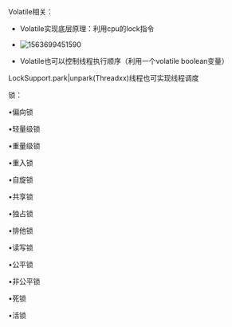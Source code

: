 Volatile相关：

- Volatile实现底层原理：利用cpu的lock指令
- ![1563699451590](C:\Users\79343\AppData\Roaming\Typora\typora-user-images\1563699451590.png)

- Volatile也可以控制线程执行顺序（利用一个volatile boolean变量）

LockSupport.park|unpark(Threadxx)线程也可实现线程调度

锁：

•偏向锁

•轻量级锁

•重量级锁

•重入锁

•自旋锁

•共享锁

•独占锁

•排他锁

•读写锁

•公平锁

•非公平锁

•死锁

•活锁